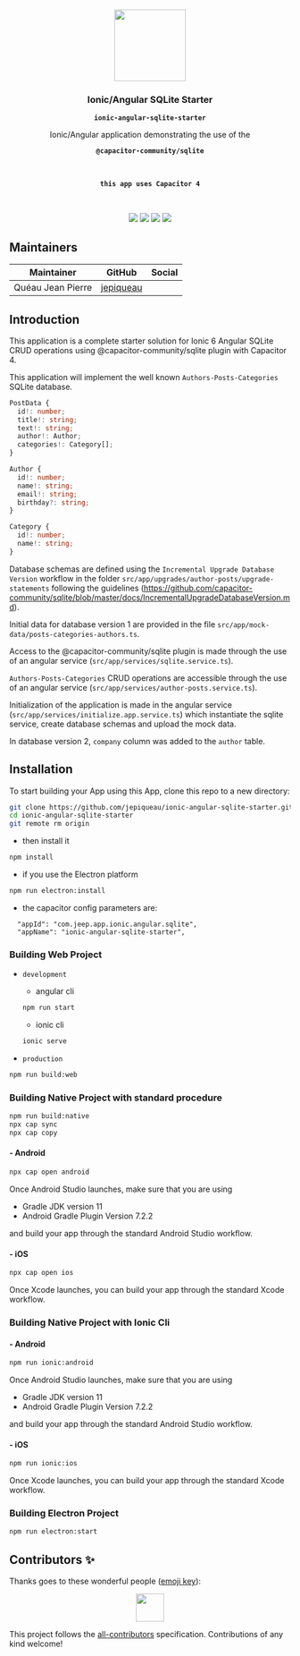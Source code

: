 <p align="center"><br><img src="https://avatars3.githubusercontent.com/u/16580653?v=4" width="128" height="128" /></p>

<h3 align="center">Ionic/Angular SQLite Starter</h3>
<p align="center"><strong><code>ionic-angular-sqlite-starter</code></strong></p>
<p align="center">Ionic/Angular application demonstrating the use of the</p>
<p align="center"><strong><code>@capacitor-community/sqlite</code></strong></p>
<br>
<p align="center"><strong><code>this app uses Capacitor 4</code></strong></p>
<br>
<p align="center">
  <img src="https://img.shields.io/maintenance/yes/2023?style=flat-square" />
  <a href="https://github.com/jepiqueau/ionic-angular-sqlite-starter"><img src="https://img.shields.io/github/license/jepiqueau/ionic-angular-sqlite-starter?style=flat-square" /></a>
  <a href="https://github.com/jepiqueau/ionic-angular-sqlite-starter"><img src="https://img.shields.io/github/package-json/v/jepiqueau/ionic-angular-sqlite-starter/master?style=flat-square" /></a>
<!-- ALL-CONTRIBUTORS-BADGE:START - Do not remove or modify this section -->
<a href="#contributors-"><img src="https://img.shields.io/badge/all%20contributors-1-orange?style=flat-square" /></a>
<!-- ALL-CONTRIBUTORS-BADGE:END -->
</p>

## Maintainers

| Maintainer        | GitHub                                    | Social |
| ----------------- | ----------------------------------------- | ------ |
| Quéau Jean Pierre | [jepiqueau](https://github.com/jepiqueau) |        |


## Introduction

This application is a complete starter solution for Ionic 6 Angular SQLite CRUD operations using @capacitor-community/sqlite plugin with Capacitor 4.

This application will implement the well known `Authors-Posts-Categories` SQLite database.

```ts
PostData {
  id!: number;
  title!: string;
  text!: string;
  author!: Author;
  categories!: Category[];
}

Author {
  id!: number;
  name!: string;
  email!: string;
  birthday?: string;
}

Category {
  id!: number;
  name!: string;
}
```

Database schemas are defined using the `Incremental Upgrade Database Version` workflow in the folder `src/app/upgrades/author-posts/upgrade-statements` following the guidelines (https://github.com/capacitor-community/sqlite/blob/master/docs/IncrementalUpgradeDatabaseVersion.md).

Initial data for database version 1 are provided in the file `src/app/mock-data/posts-categories-authors.ts`.

Access to the @capacitor-community/sqlite plugin is made through the use of an angular service (`src/app/services/sqlite.service.ts`).

`Authors-Posts-Categories` CRUD operations are accessible  through the use of an angular service (`src/app/services/author-posts.service.ts`).

Initialization of the application is made in the angular service (`src/app/services/initialize.app.service.ts`) which instantiate the sqlite service, create database schemas and upload the mock data.

In database version 2, `company` column was added to the `author` table.

## Installation

To start building your App using this  App, clone this repo to a new directory:

```bash
git clone https://github.com/jepiqueau/ionic-angular-sqlite-starter.git 
cd ionic-angular-sqlite-starter
git remote rm origin
```

 - then install it

  ```bash
  npm install

  ```

 - if you use the Electron platform

  ```bash
  npm run electron:install
  ```

 - the capacitor config parameters are:

  ```
    "appId": "com.jeep.app.ionic.angular.sqlite",
    "appName": "ionic-angular-sqlite-starter",
  ```

### Building Web Project

 - `development`
   - angular cli

   ```bash
   npm run start
   ```
   - ionic cli

   ```bash
   ionic serve
   ```

 - `production` 

  ```bash
  npm run build:web
  ````

### Building Native Project with standard procedure

```bash
npm run build:native
npx cap sync
npx cap copy
```

#### - Android

```bash
npx cap open android
```

Once Android Studio launches, make sure that you are using 
 - Gradle JDK version 11
 - Android Gradle Plugin Version 7.2.2

and build your app through the standard Android Studio workflow.

#### - iOS

```bash
npx cap open ios
```

Once Xcode launches, you can build your app through the standard Xcode workflow.


### Building Native Project with Ionic Cli

#### - Android

```bash
npm run ionic:android
```

Once Android Studio launches, make sure that you are using 
 - Gradle JDK version 11
 - Android Gradle Plugin Version 7.2.2

and build your app through the standard Android Studio workflow.

#### - iOS

```bash
npm run ionic:ios
```

Once Xcode launches, you can build your app through the standard Xcode workflow.

### Building Electron Project

```bash
npm run electron:start
```

## Contributors ✨

Thanks goes to these wonderful people ([emoji key](https://allcontributors.org/docs/en/emoji-key)):

<!-- ALL-CONTRIBUTORS-LIST:START - Do not remove or modify this section -->
<!-- prettier-ignore-start -->
<!-- markdownlint-disable -->
<p align="center">
  <a href="https://github.com/jepiqueau"><img src="https://github.com/jepiqueau.png?size=100" width="50" height="50" /></a>

</p>

<!-- markdownlint-enable -->
<!-- prettier-ignore-end -->

<!-- ALL-CONTRIBUTORS-LIST:END -->

This project follows the [all-contributors](https://github.com/all-contributors/all-contributors) specification. Contributions of any kind welcome!
